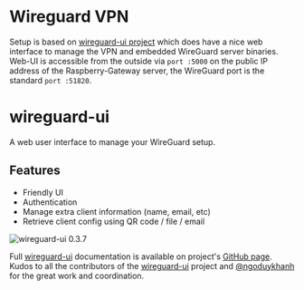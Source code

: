 # Wireguard VPN
Setup is based on [wireguard-ui project](https://github.com/ngoduykhanh/wireguard-ui) which does have a nice web interface to manage the VPN and embedded WireGuard server binaries. Web-UI is accessible from the outside via `port :5000` on the public IP address of the Raspberry-Gateway server, the WireGuard port is the standard `port :51820`.

# wireguard-ui

A web user interface to manage your WireGuard setup.

## Features

- Friendly UI
- Authentication
- Manage extra client information (name, email, etc)
- Retrieve client config using QR code / file / email

![wireguard-ui 0.3.7](https://user-images.githubusercontent.com/37958026/177041280-e3e7ca16-d4cf-4e95-9920-68af15e780dd.png)

Full [wireguard-ui](https://github.com/ngoduykhanh/wireguard-ui) documentation is available on project's [GitHub page](https://github.com/ngoduykhanh/wireguard-ui).
Kudos to all the contributors of the [wireguard-ui](https://github.com/ngoduykhanh/wireguard-ui) project and [@ngoduykhanh](https://github.com/ngoduykhanh) for the great work and coordination.